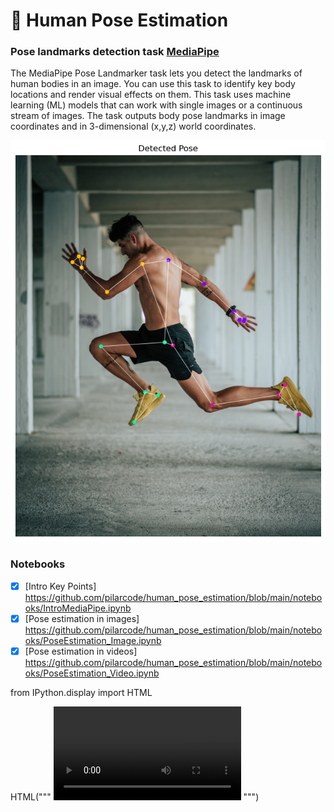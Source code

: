 # 🤸 Human Pose Estimation


### Pose landmarks detection task [MediaPipe](https://developers.google.com/mediapipe)

The MediaPipe Pose Landmarker task lets you detect the landmarks of human bodies in an image. You can use this task to identify key body locations and render visual effects on them. This task uses machine learning (ML) models that can work with single images or a continuous stream of images. The task outputs body pose landmarks in image coordinates and in 3-dimensional (x,y,z) world coordinates.

![Pose Estimation](https://github.com/pilarcode/human_pose_estimation/blob/main/docs/output.png)

### Notebooks 
- [x] [Intro Key Points] https://github.com/pilarcode/human_pose_estimation/blob/main/notebooks/IntroMediaPipe.ipynb
- [x] [Pose estimation in images] https://github.com/pilarcode/human_pose_estimation/blob/main/notebooks/PoseEstimation_Image.ipynb
- [x] [Pose estimation in videos] https://github.com/pilarcode/human_pose_estimation/blob/main/notebooks/PoseEstimation_Video.ipynb

from IPython.display import HTML

HTML("""
    <video alt="test" controls>
        <source src="videos/ballet1_pose.mp4" type="video/mp4">
    </video>
""")
